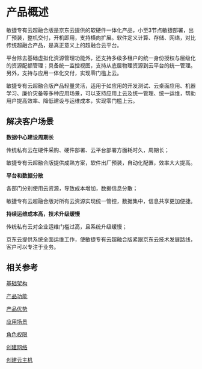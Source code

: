 # 产品概述

敏捷专有云超融合版是京东云提供的软硬件一体化产品，小至3节点敏捷部署，出厂预装，整机交付，开机即用，支持横向扩展。软件定义计算、存储、网络，对比传统超融合产品，是真正意义上的超融合云平台。

平台除去基础虚拟化资源管理功能外，还支持多级多租户的统一身份授权与层级化的资源配额管理；具备统一监控视图，支持从底层物理资源到云平台的统一管理。另外，支持与应用一体化交付，实现零门槛上云。

敏捷专有云超融合版产品轻量灵活，适用于如应用的开发测试、云桌面应用、机器学习、廉价灾备等多种应用场景，可以支持应用上云及统一管理、统一运维，帮助用户提高效率、降低建设与运维成本，实现零门槛上云。



## 解决客户场景

**数据中心建设周期长** 

传统私有云在硬件采购、硬件部署、云平台部署方面耗时久，周期长；

敏捷专有云超融合版提供成熟方案，软件出厂预装，自动化配置，效率大大提高。

**平台和数据分散**

各部门分别使用云资源，导致成本增加，数据信息分散；

敏捷专有云超融合版对所有云资源实现统一管控，数据集中，信息共享更加便捷。

**持续运维成本高，技术升级缓慢**

传统私有云对企业运维门槛过高，且系统升级缓慢；

京东云提供系统全面运维工作，使敏捷专有云超融合版紧跟京东云技术发展路线，客户可以专注于业务。



## 相关参考

[基础架构](Basic-Infrastructure.md)

[产品功能](Features.md)

[产品优势](Benefits.md)

[应用场景](Application-Scenarios.md)

[角色权限](../Getting-Started/Role-Permission.md)

[创建网络](../Getting-Started/Create-Network.md)

[创建云主机](../Getting-Started/Create-Instance.md)